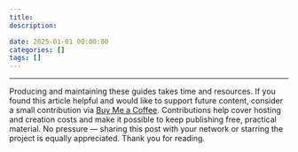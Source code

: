 ```yaml
---
title: 
description: 

date: 2025-01-01 00:00:00
categories: []
tags: []
---
```




---

Producing and maintaining these guides takes time and resources. If you found this article helpful and would like to support future content, consider a small contribution via [Buy Me a Coffee](https://buymeacoffee.com/swiftsimplified). Contributions help cover hosting and creation costs and make it possible to keep publishing free, practical material. No pressure — sharing this post with your network or starring the project is equally appreciated. Thank you for reading.